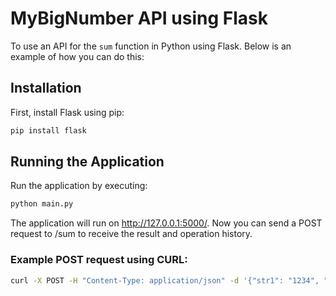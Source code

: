 # MyBigNumber API using Flask

To use an API for the `sum` function in Python using Flask. Below is an example of how you can do this:

## Installation

First, install Flask using pip:

```bash
pip install flask
```

## Running the Application

Run the application by executing:
```bash
python main.py
```

The application will run on http://127.0.0.1:5000/. Now you can send a POST request to /sum to receive the result and operation history.

### Example POST request using CURL:

```bash
curl -X POST -H "Content-Type: application/json" -d '{"str1": "1234", "str2": "897"}' http://127.0.0.1:5000/sum
```





